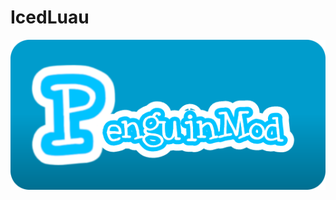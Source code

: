 # IcedLuau
![Sprout on PenguinMod](https://github.com/SpaceySlime/SpaceySlime/blob/main/penguinmod%20button.png)
